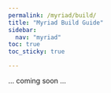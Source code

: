 ```yaml
---
permalink: /myriad/build/
title: "Myriad Build Guide"
sidebar:
  nav: "myriad"
toc: true
toc_sticky: true

---
```





... coming soon ...
